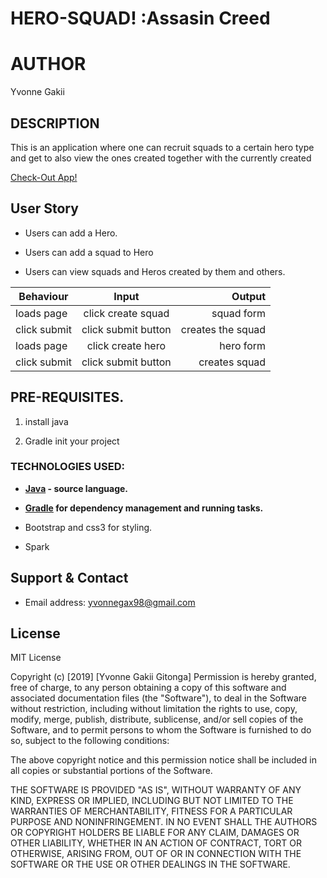 #  HERO-SQUAD! :Assasin Creed

# AUTHOR

Yvonne Gakii


## DESCRIPTION

This is an application where one can recruit squads to a certain hero type and get to also view the ones created together with the currently created

[Check-Out App!](https://heroes-gax.herokuapp.com/)


## User Story

- Users can add a Hero.

- Users can add a squad to Hero

- Users can view squads and Heros created by them and others.

| Behaviour       | Input               | Output              |
| --------------- |:-------------------:| ------------------: |
| loads page      | click create squad  | squad form          |
| click submit    | click submit  button| creates the squad   |
| loads page      | click create hero   | hero form           |
| click submit    | click submit button | creates squad       |

## PRE-REQUISITES.

1. install java

2. Gradle init your project

### TECHNOLOGIES USED:

- **[Java](https://java.com/en/download/) - source language.**

- **[Gradle](https://gradle.org/) for dependency management and running tasks.**

- Bootstrap and css3 for styling.

- Spark

## Support & Contact

- Email address: yvonnegax98@gmail.com

## License
MIT License

Copyright (c) [2019] [Yvonne Gakii Gitonga] Permission is hereby granted, free of charge, to any person obtaining a copy of this software and associated documentation files (the "Software"), to deal in the Software without restriction, including without limitation the rights to use, copy, modify, merge, publish, distribute, sublicense, and/or sell copies of the Software, and to permit persons to whom the Software is furnished to do so, subject to the following conditions:

The above copyright notice and this permission notice shall be included in all copies or substantial portions of the Software.

THE SOFTWARE IS PROVIDED "AS IS", WITHOUT WARRANTY OF ANY KIND, EXPRESS OR IMPLIED, INCLUDING BUT NOT LIMITED TO THE WARRANTIES OF MERCHANTABILITY, FITNESS FOR A PARTICULAR PURPOSE AND NONINFRINGEMENT. IN NO EVENT SHALL THE AUTHORS OR COPYRIGHT HOLDERS BE LIABLE FOR ANY CLAIM, DAMAGES OR OTHER LIABILITY, WHETHER IN AN ACTION OF CONTRACT, TORT OR OTHERWISE, ARISING FROM, OUT OF OR IN CONNECTION WITH THE SOFTWARE OR THE USE OR OTHER DEALINGS IN THE SOFTWARE.